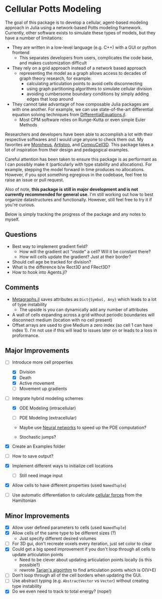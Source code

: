 # Cellular Potts Modeling

The goal of this package is to develop a cellular, agent-based modeling approach in Julia using a network-based Potts modeling framework. Currently, other software exists to simulate these types of models, but they have a number of limitations:

- They are written in a low-level language (e.g. C++) with a GUI or python frontend
  - This separates developers from users, complicates the code base, and makes customization difficult
- They rely on a grid approach instead of a network based approach
  - representing the model as a graph allows access to decades of graph theory research, for example:
    - calculating articulation points to avoid cells disconnecting
    - using graph partitioning algorithms to simulate cellular division
    - avoiding cumbersome boundary conditions by simply adding edges that loop around
- They cannot take advantage of how composable Julia packages are with one another. For example, we can use state-of-the-art differential equation solving techniques from [DifferentialEquations.jl](https://diffeq.sciml.ai/stable/). 
  - Most CPM software relies on Runge-Kutta or even simple Euler Methods

Researchers and developers have been able to accomplish a lot with their respective softwares and I would urge anyone to check them out. My favorites are [Morpheus](https://morpheus.gitlab.io/), [Artistoo](https://artistoo.net/), and [CompuCell3D](https://compucell3d.org/). This package takes a lot of inspiration from their design and pedagogical examples.

Careful attention has been taken to ensure this package is as performant as I can possibly make it (particularly with type stability and allocations). For example, stepping the model forward in time produces no allocations. However, if you spot something egregious in the codebase, feel free to raise an issue or pull request.

Also of note, **this package is still in major development and is not currently recommended for general use**. I'm still working out how to best organize datastructures and functionally. However, still feel free to try it if you're curious. 

Below is simply tracking the progress of the package and any notes to myself.

## Questions

- Best way to implement gradient field?
  - How will the gradient act "inside" a cell? Will it be constant there?
  - How will cells update the gradient? Just at their border?
- Should cell age be tracked for division?
- What is the difference b/w Rect3D and FRect3D?
- How to hook into Agents.jl?

## Comments

- [Metagraphs.jl](https://github.com/JuliaGraphs/MetaGraphs.jl) saves attributes as `Dict{Symbol, Any}` which leads to a lot of type instability
  - The upside is you can dynamically add any number of attributes
- A wall of cells expanding across a grid without periodic boundaries will disconnect medium (location with no cell present)
- Offset arrays are used to give Medium a zero index (so cell 1 can have index 1). I'm not use if this will lead to issues later on or leads to a loss in proformance. 

## Major Improvements

- [ ] Introduce more cell properties
  
  - [x] Division
  - [x] Death
  - [x] Active movement
  - [ ] Movement up gradients

- [ ] Integrate hybrid modeling schemes
  
  - [x] ODE Modeling (intracellular)
  
  - [ ] PDE Modeling (extracellular)
  
  - Maybe use [Neural networks](https://github.com/SciML/NeuralPDE.jl) to speed up the PDE computation?
  
  - Stochastic jumps?

- [x] Create an Examples folder

- [ ] How to save output?

- [x] Implement different ways to initialize cell locations
  
  - [ ] Still need image input

- [x] Allow cells to have different properties (used `NamedTuple`)

- [ ] Use automatic differentiation to calculate [cellular forces](https://journals.plos.org/ploscompbiol/article?id=10.1371/journal.pcbi.1007459) from the Hamiltonian

## Minor Improvements

- [x] Allow user defined parameters to cells (used `NamedTuple`)
- [x] Allow cells of the same type to be different sizes (?)
  - Just specify different desired volumes
- [ ] For 3D gui, don't recreate voxels every iteration, just set color to clear
- [x] Could get a big speed improvement if you don't loop through all cells to update articulation points
  - Need to be clever about updating articulation points locally (is this possible?)
  - rewrote [Tarjan's algoirthm](https://en.wikipedia.org/wiki/Biconnected_component) to find articulation points which is O(V+E)
- [ ] Don't loop through all of the cell borders when updating the GUI.
- [ ] Use abstract typing (e.g. `AbstractVector` vs `Vector`) without creating type instability
- [x] Do we even need to track to total energy? (nope!)

